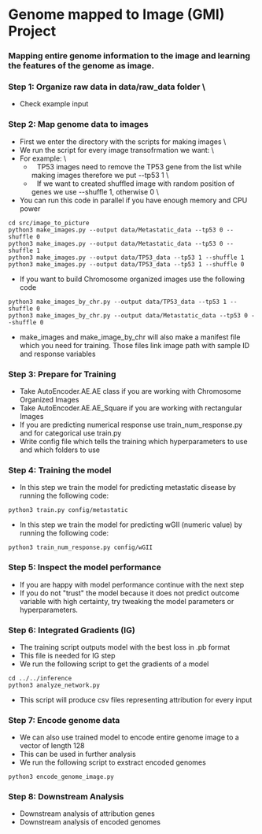 # Genome mapped to Image (GMI) Project
### Mapping entire genome information to the image and learning the features of the genome as image. 

### Step 1: Organize raw data in data/raw_data folder \
* Check example input 
### Step 2: Map genome data to images
* First we enter the directory with the scripts for making images \
* We run the script for every image transofrmation we want: \
* For example: \
    * &ensp; TP53 images need to remove the TP53 gene from the list while making images therefore we put --tp53 1 \
    * &ensp; If we want to created shuffled image with random position of genes we use --shuffle 1, otherwise 0 \
* You can run this code in parallel if you have enough memory and CPU power
```
cd src/image_to_picture
python3 make_images.py --output data/Metastatic_data --tp53 0 --shuffle 0
python3 make_images.py --output data/Metastatic_data --tp53 0 --shuffle 1
python3 make_images.py --output data/TP53_data --tp53 1 --shuffle 1
python3 make_images.py --output data/TP53_data --tp53 1 --shuffle 0
```
* If you want to build Chromosome organized images use the following code
```
python3 make_images_by_chr.py --output data/TP53_data --tp53 1 --shuffle 0
python3 make_images_by_chr.py --output data/Metastatic_data --tp53 0 --shuffle 0
```
* make_images and make_image_by_chr will also make a manifest file which you need for training.
Those files link image path with sample ID and response variables

### Step 3: Prepare for Training  
* Take AutoEncoder.AE.AE class if you are working with Chromosome Organized Images
* Take AutoEncoder.AE.AE_Square if you are working with rectangular Images
* If you are predicting numerical response use train_num_response.py and for categorical use train.py
* Write config file which tells the training which hyperparameters to use and which folders to use

### Step 4: Training the model
* In this step we train the model for predicting metastatic disease by running the following code:
```
python3 train.py config/metastatic
```
* In this step we train the model for predicting wGII (numeric value) by running the following code:
```
python3 train_num_response.py config/wGII
```
### Step 5: Inspect the model performance 
* If you are happy with model performance continue with the next step
* If you do not "trust" the model because it does not predict outcome variable with high certainty, try tweaking the model parameters or hyperparameters.

### Step 6: Integrated Gradients (IG)
 * The training script outputs model with the best loss in .pb format
 * This file is needed for IG step
 * We run the following script to get the gradients of a model
```
cd ../../inference
python3 analyze_network.py
```
* This script will produce csv files representing attribution for every input

### Step 7: Encode genome data
* We can also use trained model to encode entire genome image to a vector of length 128
* This can be used in further analysis
* We run the following script to exstract encoded genomes
```
python3 encode_genome_image.py
``` 
### Step 8: Downstream Analysis
* Downstream analysis of attribution genes
* Downstream analysis of encoded genomes



